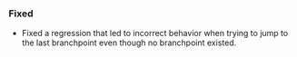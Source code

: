 ### Fixed
- Fixed a regression that led to incorrect behavior when trying to jump to the last branchpoint even though no branchpoint existed.
